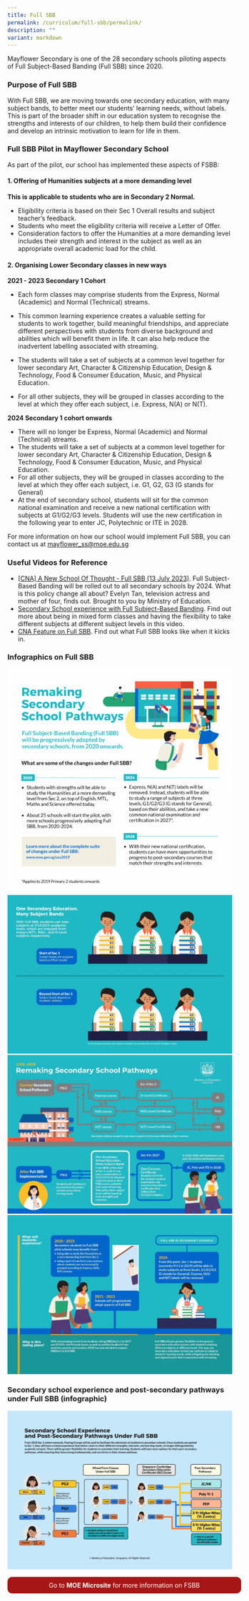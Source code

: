 ```yaml
---
title: Full SBB
permalink: /curriculum/full-sbb/permalink/
description: ""
variant: markdown
---
```

Mayflower Secondary is one of the 28 secondary schools piloting aspects of Full Subject-Based Banding (Full SBB) since 2020.

### Purpose of Full SBB

With Full SBB, we are moving towards one secondary education, with many subject bands, to better meet our students’ learning needs, without labels. This is part of the broader shift in our education system to recognise the strengths and interests of our children, to help them build their confidence and develop an intrinsic motivation to learn for life in them.

### Full SBB Pilot in Mayflower Secondary School


As part of the pilot, our school has implemented these aspects of FSBB:
  

#### 1\. Offering of Humanities subjects at a more demanding level

**This is applicable to students who are in Secondary 2 Normal.**

*   Eligibility criteria is based on their Sec 1 Overall results and subject teacher’s feedback.
*   Students who meet the eligibility criteria will receive a Letter of Offer.
*   Consideration factors to offer the Humanities at a more demanding level includes their strength and interest in the subject as well as an appropriate overall academic load for the child.

  

#### 2\. Organising Lower Secondary classes in new ways

**2021 - 2023 Secondary 1 Cohort**
*   Each form classes may comprise students from the Express, Normal (Academic) and Normal (Technical) streams.
*   This common learning experience creates a valuable setting for students to work together, build meaningful friendships, and appreciate different perspectives with students from diverse background and abilities which will benefit them in life. It can also help reduce the inadvertent labelling associated with streaming.
*   The students will take a set of subjects at a common level together for lower secondary Art, Character &amp; Citizenship Education, Design &amp; Technology, Food &amp; Consumer Education, Music, and Physical Education.

* For all other subjects, they will be grouped in classes according to the level at which they offer each subject, i.e. Express, N(A) or N(T).
 
**2024 Secondary 1 cohort onwards**
* There will no longer be Express, Normal (Academic) and Normal (Technical) streams.
* The students will take a set of subjects at a common level together for lower secondary Art, Character &amp; Citizenship Education, Design &amp; Technology, Food &amp; Consumer Education, Music, and Physical Education.
* For all other subjects, they will be grouped in classes according to the level at which they offer each subject, i.e. G1, G2, G3 (G stands for General)
* At the end of secondary school, students will sit for the common national examination and receive a new national certification with subjects at G1/G2/G3 levels. Students will use the new certification in the following year to enter JC, Polytechnic or ITE in 2028.

  
For more information on how our school would implement Full SBB, you can contact us at&nbsp;[mayflower\_ss@moe.edu.sg](mailto:mayflower_ss@moe.edu.sg)  
  

### Useful Videos for Reference


* [ [CNA] A New School Of Thought - Full SBB (13 July 2023)](https://youtu.be/WBeklgUni90). Full Subject-Based Banding will be rolled out to all secondary schools by 2024. What is this policy change all about? Evelyn Tan, television actress and mother of four, finds out. Brought to you by Ministry of Education.
* [Secondary School experience with Full Subject-Based Banding](https://www.youtube.com/watch?v=FGjXlsTBRN0).  Find out more about being in mixed form classes and having the flexibility to take different subjects at different subject levels in this video.
* [CNA Feature on Full SBB](https://go.gov.sg/cna-fsbb). Find out what Full SBB looks like when it kicks in.


### Infographics on Full SBB


![](/images/sbb1.png)
![](/images/sbb2.jpg)
![](/images/sbb3.jpg)
![](/images/sbb4.jpg)

### Secondary school experience and post-secondary pathways under Full SBB (infographic)

![Sec Sch Exp &amp; post sec pathway](/images/sec%20sch%20exp%20and%20post%20sec%20pathway.jpeg)


<a href="https://www.moe.gov.sg/microsites/psle-fsbb/full-subject-based-banding/main.html" style="display: inline-block; width: 100%; background-color: #a71616; color: #fff; text-align: center; padding: 10px; text-decoration: none; border-radius:10px;">Go to <b>MOE Microsite</b> for more information on FSBB</a>